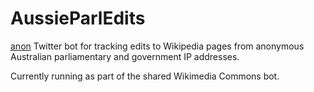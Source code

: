 # AussieParlEdits

[anon](https://github.com/edsu/anon) Twitter bot for tracking edits to Wikipedia pages 
from anonymous Australian parliamentary and government IP addresses.

Currently running as part of the shared Wikimedia Commons bot.
